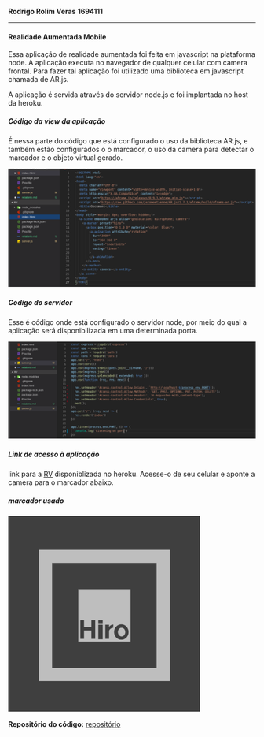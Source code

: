 **Rodrigo Rolim Veras**
**1694111**
****
#### Realidade Aumentada Mobile

Essa aplicação de realidade aumentada foi feita em javascript na plataforma node. 
A aplicação executa no navegador de qualquer celular com camera frontal. Para fazer tal
aplicação foi utilizado uma biblioteca em javascript chamada de AR.js.

A aplicação é servida através do servidor node.js e foi implantada no host da heroku.
##### Código da view da aplicação
É nessa parte do código que está configurado o uso da biblioteca AR.js, e também estão configurados o o marcador, o uso da camera para detectar o marcador e o objeto virtual gerado.

![banana](html.png)

##### Código do servidor

Esse é código onde está configurado o servidor node, por meio do qual a aplicação será disponibilizada em uma determinada porta.

![maca](node.png)

##### Link de acesso à aplicação

link para a [RV](https://infinite-sea-95325.herokuapp.com/ "clique aqui para ver, professor") disponiblizada no heroku. Acesse-o de seu celular e aponte a camera para o marcador abaixo.

##### marcador usado

![hiro](hiro.png)

**Repositório do código:** [repositório]()
